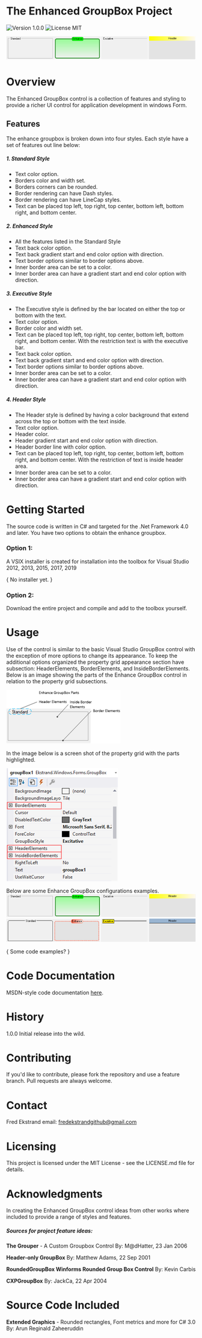 
# The Enhanced GroupBox Project

![Version 1.0.0](https://img.shields.io/badge/Version-1.0.0-brightgreen.svg) ![License MIT](https://img.shields.io/badge/Licence-MIT-blue.svg)

![image](https://github.com/FredEkstrand/ImageFiles/raw/master/GroupBox/GroupBoxHeader.png)

# Overview
The Enhanced GroupBox control is a collection of features and styling to provide a richer UI control for application development in windows Form.

## Features
The enhance groupbox is broken down into four styles. Each style have a set of features out line below:
##### 1. Standard Style
 *	Text color option.
 *	Borders color and width set.
 *	Borders corners can be rounded.
 *	Border rendering can have Dash styles.
 *	Border rendering can have LineCap styles.
 *	Text can be placed top left, top right, top center, bottom left, bottom right, and bottom center.
##### 2. Enhanced Style
 *	All the features listed in the Standard Style
 *	Text back color option.
 *	Text back gradient start and end color option with direction.
 *	Text border options similar to border options above.
 *	Inner border area can be set to a color.
 *	Inner border area can have a gradient start and end color option with direction.
##### 3. Executive Style
 * The Executive style is defined by the bar located on either the top or bottom with the text.
 *  Text color option.
 *	Border color and width set.
 * Text can be placed top left, top right, top center, bottom left, bottom right, and bottom center. With the restriction text is with the executive bar.
 *	Text back color option.
 *	Text back gradient start and end color option with direction.
 *	Text border options similar to border options above.
 *	Inner border area can be set to a color.
 *	Inner border area can have a gradient start and end color option with direction.
##### 4. Header Style
 * The Header style is defined by having a color background that extend across the top or bottom with the text inside.
 *  Text color option.
 *	Header color.
 *	Header gradient start and end color option with direction.
 *	Header border line with color option.
 * Text can be placed top left, top right, top center, bottom left, bottom right, and bottom center. With the restriction of text is inside header area.
 *	Inner border area can be set to a color.
 *	Inner border area can have a gradient start and end color option with direction.

# Getting Started
The source code is written in C# and targeted for the .Net Framework 4.0 and later.
You have two options to obtain the enhance groupbox.
### Option 1:
A VSIX installer is created for installation into the toolbox for Visual Studio 2012, 2013, 2015, 2017, 2019

{ No installer yet. }

### Option 2:
Download the entire project and compile and add to the toolbox yourself.

# Usage
Use of the control is similar to the basic Visual Studio GroupBox control with the exception of more options to change its appearance. To keep the additional options organized the property grid appearance section have subsection: HeaderElements, BorderElements, and InsideBorderElements. Below is an image showing the parts of the Enhance GroupBox control in relation to the property grid subsections.


![image](https://github.com/FredEkstrand/ImageFiles/raw/master/GroupBox/EnhanceGroupBoxParts.png)

In the image below is a screen shot of the property grid with the parts highlighted.

![image](https://github.com/FredEkstrand/ImageFiles/raw/master/GroupBox/PropertyGridView.png)

Below are some Enhance GroupBox configurations examples.
![image](https://github.com/FredEkstrand/ImageFiles/raw/master/GroupBox/GroupBoxSamples1.png)

{ Some code examples? }

# Code Documentation
MSDN-style code documentation [here](http://fredekstrand.github.io/EnhanceGroupBox).

# History
1.0.0 Initial release into the wild.

# Contributing

If you'd like to contribute, please fork the repository and use a feature
branch. Pull requests are always welcome.

# Contact
Fred Ekstrand
email: fredekstrandgithub@gmail.com

# Licensing
This project is licensed under the MIT License - see the LICENSE.md file for details.

# Acknowledgments
In creating the Enhanced GroupBox control ideas from other works where included to provide a range of styles and features.

##### Sources for project feature ideas:
**The Grouper** - A Custom Groupbox Control By: M@dHatter, 23 Jan 2006

**Header-only GroupBox** By: Matthew Adams, 22 Sep 2001

**RoundedGroupBox Winforms Rounded Group Box Control** By: Kevin Carbis

**CXPGroupBox** By: JackCa, 22 Apr 2004

# Source Code Included
**Extended Graphics** - Rounded rectangles, Font metrics and more for C# 3.0 By: Arun Reginald Zaheeruddin
